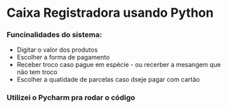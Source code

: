 <h1> Caixa Registradora usando Python </h1>

<h3> Funcinalidades do sistema: </h3> 

<ul>
  <li> Digitar o valor dos produtos </li> 
  <li> Escolher a forma de pagamento </li> 
  <li> Receber troco caso pague em espécie -  ou recerber a mesangem que não tem troco</li> 
  <li> Escolher a quatidade de parcelas caso dseje pagar com cartão  </li> 
</ul> 

<h3> Utilizei o Pycharm pra rodar o código  </h3> 
